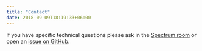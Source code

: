 ```yaml
---
title: "Contact"
date: 2018-09-09T18:19:33+06:00
---
```


If you have specific technical questions please ask in the [Spectrum room](https://spectrum.chat/graphql-java) or open an [issue on GitHub](https://github.com/graphql-java/graphql-java/issues).

